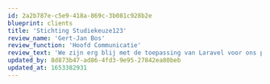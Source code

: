 ```yaml
---
id: 2a2b787e-c5e9-418a-869c-3b081c928b2e
blueprint: clients
title: 'Stichting Studiekeuze123'
review_name: 'Gert-Jan Bos'
review_function: 'Hoofd Communicatie'
review_text: 'We zijn erg blij met de toepassing van Laravel voor ons platform Studiekeuze123.nl want Laravel biedt een solide basis voor een stabiel en veilig platform met maximale flexibiliteit om snel en efficiënt nieuwe onderdelen / functionaliteiten uit te rollen'
updated_by: 8d873b47-ad86-4fd3-9e95-27842ea80beb
updated_at: 1653382931
---
```


